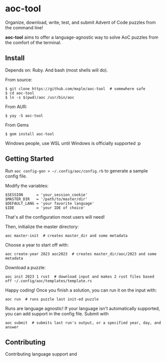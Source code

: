 # aoc-tool
Organize, download, write, test, and submit Advent of Code puzzles from the command line! 

**aoc-tool** aims to offer a language-agnostic way to solve AoC puzzles from the comfort of the terminal. 

## Install
Depends on: Ruby. And bash (most shells will do).

From source:
```
$ git clone https://github.com/mxple/aoc-tool  # somewhere safe
$ cd aoc-tool
$ ln -s $(pwd)/aoc /usr/bin/aoc
```

From AUR:
```
$ yay -S aoc-tool
```

From Gems
```
$ gem install aoc-tool
```

Windows people, use WSL until Windows is officially supported :p

## Getting Started
Run `aoc config-gen > ~/.config/aoc/config.rb` to generate a sample config file.

Modify the variables:
```
$SESSION      = 'your_session_cookie'
$MASTER_DIR   = '/path/to/master/dir'
$DEFAULT_LANG = 'your favorite language'
$IDE          = 'your IDE of choice'
```
That's all the configuration most users will need!

Then, initialize the master directory:
```
aoc master-init  # creates master_dir and some metadata
```
Choose a year to start off with:
```
aoc create-year 2023 aoc2023  # creates master_dir/aoc/2023 and some metadata
```
Download a puzzle:
```
aoc init 2023 1 rust  # download input and makes 2 rust files based off ~/.config/aoc/templates/template.rs
```
Happy coding! Once you finish a solution, you can run it on the input with:
```
aoc run  # runs puzzle last init-ed puzzle
```
Runs are language agnostic! If your language isn't automatically supported, you can add support in the config file.
Submit with
```
aoc submit  # submits last run's output, or a specified year, day, and answer
```

## Contributing
Contributing language support and
